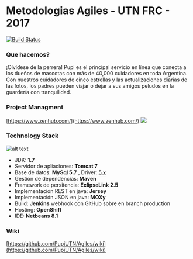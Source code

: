 # Metodologias Agiles - UTN FRC - 2017

[![Build Status](https://travis-ci.org/PupiUTN/Agiles.svg?branch=master)](https://travis-ci.org/PupiUTN/Agiles)


### Que hacemos?

¡Olvídese de la perrera! Pupi es el principal servicio en línea que conecta a los dueños de mascotas con más de 40,000 cuidadores en toda Argentina. Con nuestros cuidadores de cinco estrellas y las actualizaciones diarias de las fotos, los padres pueden viajar o dejar a sus amigos peludos en la guardería con tranquilidad.

### Project Managment

[https://www.zenhub.com/](https://www.zenhub.com/)
<a href="https://zenhub.com"><img src="https://raw.githubusercontent.com/ZenHubIO/support/master/zenhub-badge.png"></a>

### Technology Stack

[logo]: http://www.codingpedia.org/wp-content/uploads/2014/05/Rest-Demo-Diagram.png "Logo Title Text 2"
![alt text][logo]

* JDK: **1.7**
* Servidor de apliaciones: **Tomcat 7**
* Base de datos: **MySql 5.7** , Driver: [5.x](https://dev.mysql.com/doc/connector-j/6.0/en/connector-j-versions.html)
* Gestión de dependencias: **Maven**
* Framework de persitencia: **EclipseLink 2.5**
* Implementación REST en java: **Jersey**
* Implementación JSON en java: **MOXy**
* Build: **Jenkins** webhook con GitHub sobre en branch production
* Hosting: **OpenShift**
* IDE: **Netbeans 8.1**

### Wiki

[https://github.com/PupiUTN/Agiles/wiki](https://github.com/PupiUTN/Agiles/wiki)
